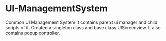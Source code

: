 # UI-ManagementSystem
Common UI Management System
It contains parent ui manager and child scripts of it.
Created a singleton class and base class UIScreenview.
It also contains popup controller.